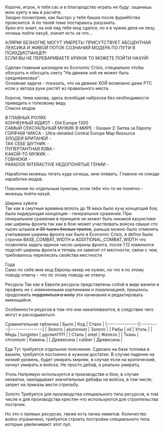 Короче, игрок, я тебя сас и в благородство играть не буду: заценишь мою хуету и мы в расчёте.<br>
Заодно посмотрим, как быстро у тебя башка после фуриёбства прояснится. А по твоей теме постараюсь разузнать.<br>
Хрен его знает, на кой ляд тебе мод сдался, но я в чужие дела не лезу, хочешь пойти нахуй, значит есть за что…<br>


АЛЯРМ! БЕЗНОГNЕ МОГУТ УМЕРЕТЬ! ПРИСУТСТВУЕТ АБСЦЕНТНАЯ ЛЕКСИКА И ЖИВОЙ ПОТОК СОЗНАНИЙ МОДЕРА ПО ПУТИ В ПСИХДИСПАНЦЕР!<br>
ЕСЛИ ВЫ НЕ ПЕРЕВАРИВАЕТЕ КРИНЖ ТО МОЖЕТЕ ПОЙТИ НАХУЙ!<br>


Сделан главным шизоидом из Economic Crisis, специально чтобы обосрать и обосцать секту "На движке хой не может быть средневековье".<br>
Основная задача - показать, что на двжике ХОЙ возможно даже РТС если у автора руки растёт из правильного места.<br>

Короче, тема какова, здесь всеобщая наброска без необходимости приведить к толковому виду.<br>
Список модов<br>

В ГЛАВНЫХ РОЛЯХ<br>
КОНЧЕННЫЙ ИДИОТ - Old Europe 1300 <br>
САМЫЙ СЕКСУАЛЬНЫЙ МУЖИК В МИРЕ - Казаки 2: Битва за Европу <br>
ГОРЯЧАЯ ЧИКСА - Ultra-detailed Central Europe Map Resource <br>
ЗЛОДЕЙ БРИТАНЕЙ  -<br>
ТАК СЕБЕ ШУТНИК - <br>
ПУПЕРТАНТНАЯ ЯЗВА - <br>
КАКОЙ-ТО МУЖИК - <br>
ГОВНЮКИ - <br> PARADOX INTERACTIVE
НЕДОПОНЯТЫЕ ГЕНИИ - <br>

Наработки можешь тягать куда хочешь, мне плевать. Главное не спизди наработки модов.<br>


Пояснения по отдельным пунктам, если тебе что-то не понятно - можешь пойти нахуй.<br>

Ширина хуёнта<br>
Так как в смутные времена вплоть до 19 века было кучу концепций боя, была лидирующая концепция - генеральное сражение. При генеральном сражении в принципе не может быть никакой казуистики как ширины фронта так как в бою может участвовать войска свыше сто тысяч штыков ~~и 30 тысяч боевых трапов~~, раньше можно было отменить учитывание ширины фронта как было в Economic Crisis, в define были строчки BASE_COMBAT_WIDTH и ADDITIONAL_COMBAT_WIDTH что позволяли задать единое число ширины фронта, после 1.12 изменился подсчёт ширины фронта и теперь он зависит от местности, связи с чем, требовалось переписать свойства местности

Года<br>
Само по себе мне мод Европы нахер не нужен, но что я по этому поводу отвечу - что по этому поводу не отвечу.

Ресурсы
Так как в Европе ресурсы представлены собой в виде ванили в профиль но с измененными картинками и локализацией, пришлось продолжить ~~пердолиться в жопу~~ эти начинания и редактировать имеющийся.

Особенности реурсов в том что они накапливаются, в следствии чего могут и расходываться.

Срамнительная табличка
| Было | Код | Стало |
|----------------|:---------:|----------------:|
| Золото | aluminium | Золото |
| Рабы | oil | Уголь |
| Медь | tungsten | удолил!1111 |
| Сталь | steel | Железо |
| Ткань | chromium | Камень |
| Древесина | rubber | Древесина |

Еда
Тут требуется отдельное пояснение. Сделано на базе топлива в ванили, требуется постоянно в нужном достатке. В случае падение на низкий уровень, будет умирать мирняк, в случае если на критический, начнут умирать и войска. Не просто дебаф, а реально умиратц.

Уголь
Напрямую используется в производстве и бою, в случае нехватки, накладывает значительные дебафы на войска, в том числе, запрет на приказы вести стрельбу.

Золото
Требуется для производства специального типа ресурсов, в том числе и для производства крестян что используются для строительства построек.

Но это о прямых ресурсах, также есть пачка лимитов.
Количество войск ограничено, требуется строить постройки специального типа которые увеличивают этот пул.

